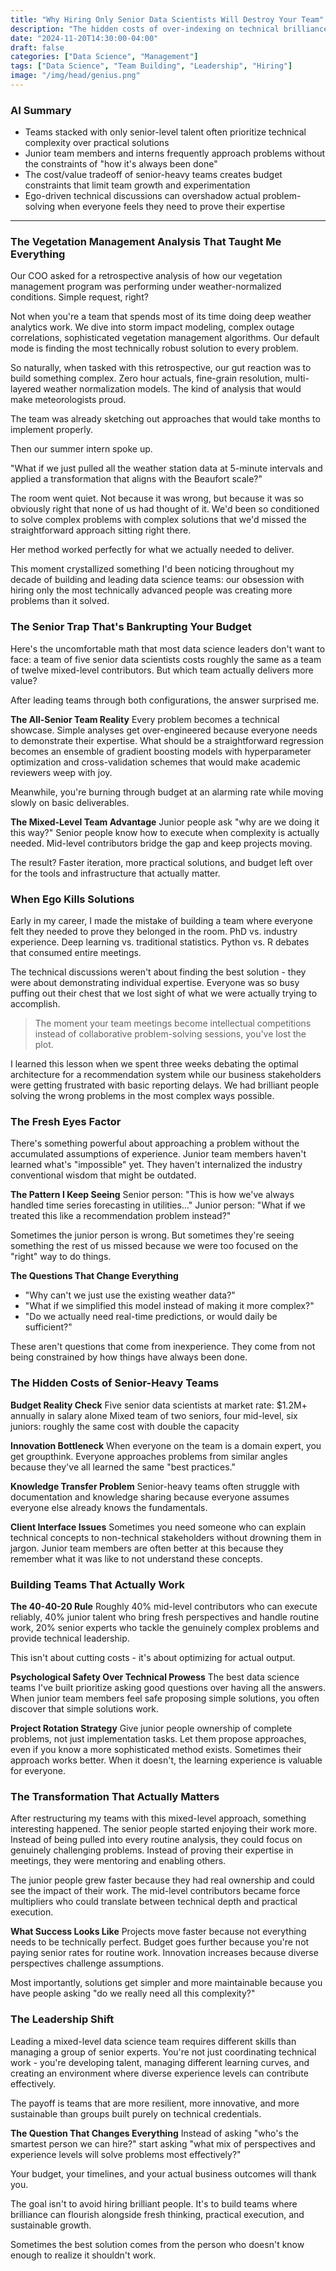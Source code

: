 ```yaml
---
title: "Why Hiring Only Senior Data Scientists Will Destroy Your Team"
description: "The hidden costs of over-indexing on technical brilliance and why diversity of experience levels creates stronger data science teams."
date: "2024-11-20T14:30:00-04:00"
draft: false
categories: ["Data Science", "Management"]
tags: ["Data Science", "Team Building", "Leadership", "Hiring"]
image: "/img/head/genius.png"
---
```


### AI Summary

- Teams stacked with only senior-level talent often prioritize technical complexity over practical solutions
- Junior team members and interns frequently approach problems without the constraints of "how it's always been done"
- The cost/value tradeoff of senior-heavy teams creates budget constraints that limit team growth and experimentation
- Ego-driven technical discussions can overshadow actual problem-solving when everyone feels they need to prove their expertise

---

### The Vegetation Management Analysis That Taught Me Everything

Our COO asked for a retrospective analysis of how our vegetation management program was performing under weather-normalized conditions. Simple request, right?

Not when you're a team that spends most of its time doing deep weather analytics work. We dive into storm impact modeling, complex outage correlations, sophisticated vegetation management algorithms. Our default mode is finding the most technically robust solution to every problem.

So naturally, when tasked with this retrospective, our gut reaction was to build something complex. Zero hour actuals, fine-grain resolution, multi-layered weather normalization models. The kind of analysis that would make meteorologists proud.

The team was already sketching out approaches that would take months to implement properly.

Then our summer intern spoke up.

"What if we just pulled all the weather station data at 5-minute intervals and applied a transformation that aligns with the Beaufort scale?"

The room went quiet. Not because it was wrong, but because it was so obviously right that none of us had thought of it. We'd been so conditioned to solve complex problems with complex solutions that we'd missed the straightforward approach sitting right there.

Her method worked perfectly for what we actually needed to deliver.

This moment crystallized something I'd been noticing throughout my decade of building and leading data science teams: our obsession with hiring only the most technically advanced people was creating more problems than it solved.

### The Senior Trap That's Bankrupting Your Budget

Here's the uncomfortable math that most data science leaders don't want to face: a team of five senior data scientists costs roughly the same as a team of twelve mixed-level contributors. But which team actually delivers more value?

After leading teams through both configurations, the answer surprised me.

**The All-Senior Team Reality**
Every problem becomes a technical showcase. Simple analyses get over-engineered because everyone needs to demonstrate their expertise. What should be a straightforward regression becomes an ensemble of gradient boosting models with hyperparameter optimization and cross-validation schemes that would make academic reviewers weep with joy.

Meanwhile, you're burning through budget at an alarming rate while moving slowly on basic deliverables.

**The Mixed-Level Team Advantage**
Junior people ask "why are we doing it this way?" Senior people know how to execute when complexity is actually needed. Mid-level contributors bridge the gap and keep projects moving.

The result? Faster iteration, more practical solutions, and budget left over for the tools and infrastructure that actually matter.

### When Ego Kills Solutions

Early in my career, I made the mistake of building a team where everyone felt they needed to prove they belonged in the room. PhD vs. industry experience. Deep learning vs. traditional statistics. Python vs. R debates that consumed entire meetings.

The technical discussions weren't about finding the best solution - they were about demonstrating individual expertise. Everyone was so busy puffing out their chest that we lost sight of what we were actually trying to accomplish.

> The moment your team meetings become intellectual competitions instead of collaborative problem-solving sessions, you've lost the plot.

I learned this lesson when we spent three weeks debating the optimal architecture for a recommendation system while our business stakeholders were getting frustrated with basic reporting delays. We had brilliant people solving the wrong problems in the most complex ways possible.

### The Fresh Eyes Factor

There's something powerful about approaching a problem without the accumulated assumptions of experience. Junior team members haven't learned what's "impossible" yet. They haven't internalized the industry conventional wisdom that might be outdated.

**The Pattern I Keep Seeing**
Senior person: "This is how we've always handled time series forecasting in utilities..."
Junior person: "What if we treated this like a recommendation problem instead?"

Sometimes the junior person is wrong. But sometimes they're seeing something the rest of us missed because we were too focused on the "right" way to do things.

**The Questions That Change Everything**
- "Why can't we just use the existing weather data?"
- "What if we simplified this model instead of making it more complex?"
- "Do we actually need real-time predictions, or would daily be sufficient?"

These aren't questions that come from inexperience. They come from not being constrained by how things have always been done.

### The Hidden Costs of Senior-Heavy Teams

**Budget Reality Check**
Five senior data scientists at market rate: $1.2M+ annually in salary alone
Mixed team of two seniors, four mid-level, six juniors: roughly the same cost with double the capacity

**Innovation Bottleneck**
When everyone on the team is a domain expert, you get groupthink. Everyone approaches problems from similar angles because they've all learned the same "best practices."

**Knowledge Transfer Problem**
Senior-heavy teams often struggle with documentation and knowledge sharing because everyone assumes everyone else already knows the fundamentals.

**Client Interface Issues**
Sometimes you need someone who can explain technical concepts to non-technical stakeholders without drowning them in jargon. Junior team members are often better at this because they remember what it was like to not understand these concepts.

### Building Teams That Actually Work

**The 40-40-20 Rule**
Roughly 40% mid-level contributors who can execute reliably, 40% junior talent who bring fresh perspectives and handle routine work, 20% senior experts who tackle the genuinely complex problems and provide technical leadership.

This isn't about cutting costs - it's about optimizing for actual output.

**Psychological Safety Over Technical Prowess**
The best data science teams I've built prioritize asking good questions over having all the answers. When junior team members feel safe proposing simple solutions, you often discover that simple solutions work.

**Project Rotation Strategy**
Give junior people ownership of complete problems, not just implementation tasks. Let them propose approaches, even if you know a more sophisticated method exists. Sometimes their approach works better. When it doesn't, the learning experience is valuable for everyone.

### The Transformation That Actually Matters

After restructuring my teams with this mixed-level approach, something interesting happened. The senior people started enjoying their work more. Instead of being pulled into every routine analysis, they could focus on genuinely challenging problems. Instead of proving their expertise in meetings, they were mentoring and enabling others.

The junior people grew faster because they had real ownership and could see the impact of their work. The mid-level contributors became force multipliers who could translate between technical depth and practical execution.

**What Success Looks Like**
Projects move faster because not everything needs to be technically perfect. Budget goes further because you're not paying senior rates for routine work. Innovation increases because diverse perspectives challenge assumptions.

Most importantly, solutions get simpler and more maintainable because you have people asking "do we really need all this complexity?"

### The Leadership Shift

Leading a mixed-level data science team requires different skills than managing a group of senior experts. You're not just coordinating technical work - you're developing talent, managing different learning curves, and creating an environment where diverse experience levels can contribute effectively.

The payoff is teams that are more resilient, more innovative, and more sustainable than groups built purely on technical credentials.

**The Question That Changes Everything**
Instead of asking "who's the smartest person we can hire?" start asking "what mix of perspectives and experience levels will solve problems most effectively?"

Your budget, your timelines, and your actual business outcomes will thank you.

The goal isn't to avoid hiring brilliant people. It's to build teams where brilliance can flourish alongside fresh thinking, practical execution, and sustainable growth.

Sometimes the best solution comes from the person who doesn't know enough to realize it shouldn't work.
